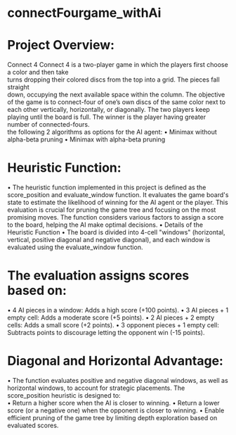 # connectFourgame_withAi
# Project Overview: 
Connect 4 
Connect 4 is a two-player game in which the players first choose a color and then take  
turns dropping their colored discs from the top into a grid. The pieces fall straight  
down, occupying the next available space within the column. The objective of the 
game is to connect-four of one’s own discs of the same color next to each other 
vertically, horizontally, or diagonally. The two players keep playing until the board is 
full. The winner is the player having greater number of connected-fours.  
the following 2 algorithms as options for the AI agent: 
• Minimax without alpha-beta pruning 
• Minimax with alpha-beta pruning 
# Heuristic Function: 
• The heuristic function implemented in this project is defined as the 
score_position and evaluate_window function. It evaluates the game board's 
state to estimate the likelihood of winning for the AI agent or the player. This 
evaluation is crucial for pruning the game tree and focusing on the most 
promising moves. The function considers various factors to assign a score to the 
board, helping the AI make optimal decisions. 
• Details of the Heuristic Function 
• The board is divided into 4-cell "windows" (horizontal, vertical, positive diagonal 
and negative diagonal), and each window is evaluated using the 
evaluate_window function. 
# The evaluation assigns scores based on: 
• 4 AI pieces in a window: Adds a high score (+100 points). 
• 3 AI pieces + 1 empty cell: Adds a moderate score (+5 points). 
• 2 AI pieces + 2 empty cells: Adds a small score (+2 points). 
• 3 opponent pieces + 1 empty cell: Subtracts points to discourage letting the 
opponent win (-15 points). 
# Diagonal and Horizontal Advantage: 
• The function evaluates positive and negative diagonal windows, as well as 
horizontal windows, to account for strategic placements. 
The score_position heuristic is designed to:  
• Return a higher score when the AI is closer to winning. 
• Return a lower score (or a negative one) when the opponent is closer to 
winning. 
• Enable efficient pruning of the game tree by limiting depth exploration based on 
evaluated scores.
